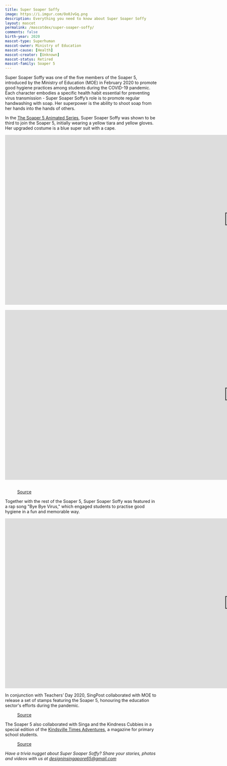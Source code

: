 ```yaml
---
title: Super Soaper Soffy
image: https://i.imgur.com/Oo0JvGq.png
description: Everything you need to know about Super Soaper Soffy
layout: mascot
permalink: /mascotdex/super-soaper-soffy/
comments: false
birth-year: 2020
mascot-type: Superhuman
mascot-owner: Ministry of Education
mascot-cause: [Health]
mascot-creator: [Unknown]
mascot-status: Retired
mascot-family: Soaper 5
---
```


Super Soaper Soffy was one of the five members of the Soaper 5, introduced by the Ministry of Education (MOE) in February 2020 to promote good hygiene practices among students during the COVID-19 pandemic. Each character embodies a specific health habit essential for preventing virus transmission - Super Soaper Soffy’s role is to promote regular handwashing with soap. Her superpower is the ability to shoot soap from her hands into the hands of others.

In the <a href="https://www.youtube.com/hashtag/soaper5">The Soaper 5 Animated Series</a>, Super Soaper Soffy was shown to be third to join the Soaper 5, initially wearing a yellow tiara and yellow gloves. Her upgraded costume is a blue super suit with a cape.

<div class="video-responsive">
<iframe width="1524" height="560" src="https://www.youtube.com/embed/jr4iXh0lhHU" title="The Soaper 5 Animated Series – Episode 3: Soffy waltzes in" frameborder="0" allow="accelerometer; autoplay; clipboard-write; encrypted-media; gyroscope; picture-in-picture; web-share" referrerpolicy="strict-origin-when-cross-origin" allowfullscreen></iframe></div>
<br>
<div class="video-responsive">
<iframe width="1524" height="560" src="https://www.youtube.com/embed/yeMfoKzx1W8" title="The Soaper 5 Animated Series – Episode 4: Hana joins the crew" frameborder="0" allow="accelerometer; autoplay; clipboard-write; encrypted-media; gyroscope; picture-in-picture; web-share" referrerpolicy="strict-origin-when-cross-origin" allowfullscreen></iframe></div>
<br>
<figure>
  <img src="https://i.imgur.com/wVfuWIl.jpg" alt="">
  <figcaption><a href="https://www.schoolbag.edu.sg/story/soaper-5-reminds-us-to-stay-safe-in-2021/">Source</a></figcaption>
</figure>

Together with the rest of the Soaper 5, Super Soaper Soffy was featured in a rap song "Bye Bye Virus," which engaged students to practise good hygiene in a fun and memorable way. 

<div class="video-responsive">

<iframe width="1524" height="560" src="https://www.youtube.com/embed/h7bAuEDYXYA" title="Bye Bye Virus" frameborder="0" allow="accelerometer; autoplay; clipboard-write; encrypted-media; gyroscope; picture-in-picture; web-share" referrerpolicy="strict-origin-when-cross-origin" allowfullscreen></iframe>
</div>

In conjunction with Teachers’ Day 2020, SingPost collaborated with MOE to release a set of stamps featuring the Soaper 5, honouring the education sector's efforts during the pandemic. 

<figure>
  <img src="https://i.imgur.com/9v1vEtq.png" alt="">
  <figcaption><a href="https://www.singpost.com/about-us/news-releases/singpost-and-moe-collaborate-soaper-5-stamps">Source</a></figcaption>
</figure>

The Soaper 5 also collaborated with Singa and the Kindness Cubbies in a special edition of the <a href="https://kindsville.kindness.sg/wp-content/uploads/2020/08/Kindsville-Times-Adventures_Issue-4_Spread-kindness_web.pdf">Kindsville Times Adventures</a>, a magazine for primary school students.  

<figure>
  <img src="https://i.imgur.com/cTlv46i.jpg" alt="">
  <figcaption><a href="https://www.facebook.com/photo/?fbid=10160093590927004&set=a.10150100883752004">Source</a></figcaption>
</figure>

<i>Have a trivia nugget about Super Soaper Soffy? Share your stories, photos and videos with us at designinsingapore65@gmail.com</i>

